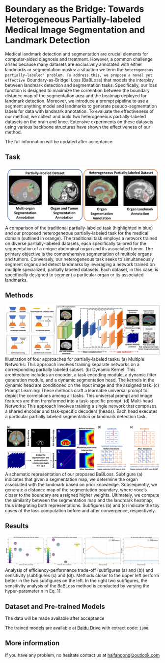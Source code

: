 # Boundary as the Bridge: Towards Heterogeneous Partially-labeled Medical Image Segmentation and Landmark Detection
Medical landmark detection and segmentation are crucial elements for computer-aided diagnosis and treatment. However, a common challenge arises because many datasets are exclusively annotated with either landmarks or segmentation masks: a situation we term the `heterogeneous partially-labeled' problem.
To address this, we propose a novel yet effective `Boundary-as-Bridge' Loss (BaBLoss) that models the interplay between landmark detection and segmentation tasks. Specifically, our loss function is designed to maximize the correlation between the boundary distance map of the segmentation area and the heatmap deployed for landmark detection.
Moreover, we introduce a prompt pipeline to use a segment anything model and landmarks to generate pseudo-segmentation labels for data with landmark annotation. To evaluate the effectiveness of our method, we collect and build two heterogeneous partially-labeled datasets on the brain and knee. Extensive experiments on these datasets using various backbone structures have shown the effectiveness of our method.

The full information will be updated after acceptance.

## Task
![Setting](img/task.png)
A comparison of the traditional partially-labeled task (highlighted in blue) and our proposed heterogeneous partially-labeled task for the medical domain (outlined in orange). The traditional task employs a network trained on diverse partially-labeled datasets, each specifically tailored for the segmentation of a unique abdominal organ and its associated tumor. The primary objective is the comprehensive segmentation of multiple organs and tumors. Conversely, our heterogeneous task seeks to simultaneously segment organs and detect landmarks by leveraging a network trained on multiple specialized, partially labeled datasets. Each dataset, in this case, is specifically designed to segment a particular organ or its associated landmarks.

## Methods
![Methods](img/methods.png)
Illustration of four approaches for partially-labeled tasks. (a) Multiple Networks: This approach involves training separate networks on a corresponding partially labeled subset. (b) Dynamic Kernel: This architecture includes an encoder, a task encoding module, a dynamic filter generation module, and a dynamic segmentation head. The kernels in the dynamic head are conditioned on the input image and the assigned task. (c) Prompt Learning: These methods craft a learnable universal prompt to depict the correlations among all tasks. This universal prompt and image features are then transformed into a task-specific prompt. (d) Multi-head Networks: This approach involves training a single network that comprises a shared encoder and task-specific decoders (heads). Each head executes a particular partially labeled segmentation or landmark detection task.

![BaBLoss](img/babloss.png)
A schematic representation of our proposed BaBLoss. Subfigure (a) indicates that given a segmentation map, we determine the organ associated with the landmark based on prior knowledge. Subsequently, we generate a distance map of the segmentation boundary, where voxels closer to the boundary are assigned higher weights. Ultimately, we compute the similarity between the segmentation map and the landmark heatmap, thus integrating both representations. Subfigures (b) and (c) indicate the toy cases of the loss computation before and after convergence, respectively.

## Results
![Results](img/results.png)
Analysis of efficiency-performance trade-off (subfigures (a) and (b)) and sensitivity (subfigures (c) and (d)). Methods closer to the upper left perform better in the two subfigures on the left. In the right two subfigures, the sensitivity analysis of the BaBLoss method is conducted by varying the hyper-parameter n in Eq. 11.

## Dataset and Pre-trained Models
The data will be made available after acceptance

The trained models are available at [Baidu Drive](https://pan.baidu.com/s/1U4ohCzTkSVv4My5mcxUrJg) with extract code: `i800`.

## More information
If you have any problem, no hesitate contact us at haifangong@outlook.com
